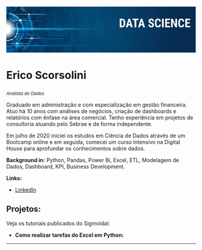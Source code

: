 <p align="center">
  <img src="banner.png" >
</p>

# Erico Scorsolini
<sub>*Analista de Dados*</sub>

Graduado em administração e com especialização em gestão financeira. Atuo há 10 anos com análises de negócios, criação de dashboards e relatórios com ênfase na área comercial. Tenho experiência em projetos de consultoria atuando pelo Sebrae e de forma independente.

Em julho de 2020 iniciei os estudos em Ciência de Dados através de um Bootcamp online e em seguida, comecei um curso intensivo na Digital House para aprofundar os conhecimentos sobre dados.

**Background in:** Python, Pandas, Power Bi, Excel, ETL, Modelagem de Dados, Dashboard, KPI, Business Development.

**Links:**
* [LinkedIn](https://www.linkedin.com/in/ericoscorsolini/)


## Projetos:
Veja os tutoriais publicados do Sigmoidal:

* **Como realizar tarefas do Excel em Python:**

---
